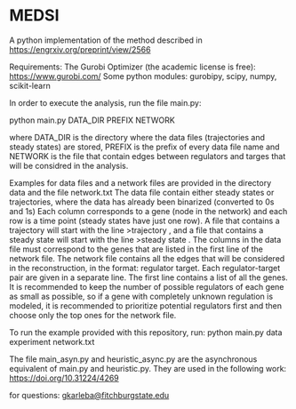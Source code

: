 # MEDSI
A python implementation of the method described in https://engrxiv.org/preprint/view/2566

Requirements:  The Gurobi Optimizer (the academic license is free): https://www.gurobi.com/
                Some python modules: gurobipy, scipy, numpy, scikit-learn 

In order to execute the analysis, run the file main.py:

python main.py DATA_DIR PREFIX NETWORK

where DATA_DIR is the directory where the data files (trajectories and steady states) are stored, PREFIX is the prefix of every data file name and NETWORK is the file that contain edges between regulators and targes that will be considred in the analysis.

Examples for data files and a network files are provided in the directory data and the file network.txt
The data file contain either steady states or trajectories, where the data has already been binarized (converted to 0s and 1s)
Each column corresponds to a gene (node in the network) and each row is a time point (steady states have just one row).
A file that contains a trajectory will start with the line >trajectory , and a file that contains a steady state will start with the line >steady state .  The columns in the data file must correspond to the genes that are listed in the first line of the network file.
The network file contains all the edges that will be considered in the reconstruction, in the format: regulator   target.  Each regulator-target pair are given in a separate line.  The first line contains a list of all the genes.  It is recommended to keep the number of possible regulators of each gene as small as possible, so if a gene with completely unknown regulation is modeled, it is recommended to prioritize potential regulators first and then choose only the top ones for the network file.

To run the example provided with this repository, run:
python main.py data experiment network.txt

The file main_asyn.py and heuristic_async.py are the asynchronous equivalent of main.py and heuristic.py.  They are used in the following work: https://doi.org/10.31224/4269

for questions:  gkarleba@fitchburgstate.edu





